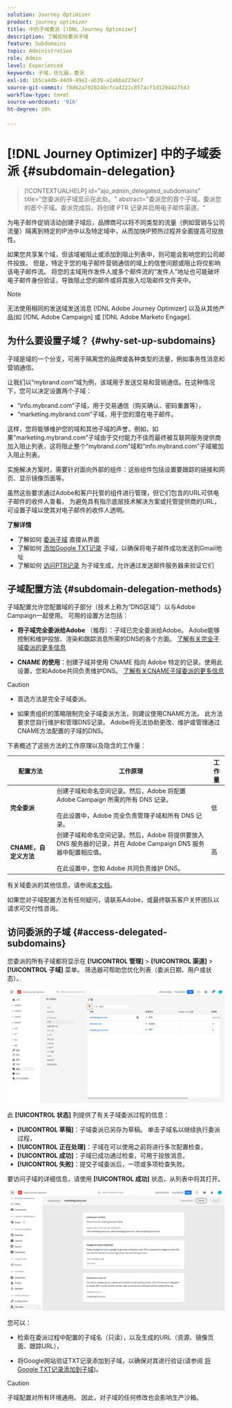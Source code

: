 ```yaml
---
solution: Journey Optimizer
product: journey optimizer
title: 中的子域委派 [!DNL Journey Optimizer]
description: 了解如何委派子域
feature: Subdomains
topic: Administration
role: Admin
level: Experienced
keywords: 子域，优化器，委派
exl-id: 1b5ca4db-44d9-49e2-ab39-a1abba223ec7
source-git-commit: f8d62a702824bcfca4221c857acf1d1294427543
workflow-type: tm+mt
source-wordcount: '916'
ht-degree: 30%

---
```


# [!DNL Journey Optimizer] 中的子域委派 {#subdomain-delegation}

>[!CONTEXTUALHELP]
>id="ajo_admin_delegated_subdomains"
>title="您委派的子域显示在此处。"
>abstract="委派您的首个子域。委派您的首个子域。委派完成后，将创建 PTR 记录并启用电子邮件渠道。"

为电子邮件促销活动创建子域后，品牌商可以将不同类型的流量（例如营销与公司流量）隔离到特定的IP池中以及特定域中，从而加快IP预热过程并全面提高可投放性。

如果您共享某个域，但该域被阻止或添加到阻止列表中，则可能会影响您的公司邮件投放。 但是，特定于您的电子邮件营销通信的域上的信誉问题或阻止将仅影响该电子邮件流。 将您的主域用作发件人或多个邮件流的“发件人”地址也可能破坏电子邮件身份验证，导致阻止您的邮件或将其放入垃圾邮件文件夹中。

>[!NOTE]
>
>无法使用相同的发送域发送消息 [!DNL Adobe Journey Optimizer] 以及从其他产品(如 [!DNL Adobe Campaign] 或 [!DNL Adobe Marketo Engage].

## 为什么要设置子域？ {#why-set-up-subdomains}

子域是域的一个分支，可用于隔离您的品牌或各种类型的流量，例如事务性消息和营销通信。

让我们以“mybrand.com”域为例，该域用于发送交易和营销通信。在这种情况下，您可以决定设置两个子域：

* “info.mybrand.com”子域，用于交易通信（购买确认、密码重置等），
* “marketing.mybrand.com”子域，用于您的潜在电子邮件。

这样，您将能够维护您的域和其他子域的声誉。例如，如果“marketing.mybrand.com”子域由于交付能力不佳而最终被互联网服务提供商加入阻止列表，这将阻止整个“mybrand.com”域和“info.mybrand.com”子域被加入阻止列表。

实施解决方案时，需要针对面向外部的组件：这些组件包括设置要跟踪的链接和网页、显示镜像页面等。

虽然这些要求通过Adobe和客户托管的组件进行管理，但它们包含的URL可供电子邮件的收件人查看。 为避免具有指示底层技术解决方案或托管提供商的URL，可设置子域以使其对电子邮件的收件人透明。

**了解详情**

* 了解如何 [委派子域](delegate-subdomain.md) 直接从界面
* 了解如何 [添加Google TXT记录](google-txt.md) 子域，以确保将电子邮件成功发送到Gmail地址
* 了解如何 [访问PTR记录](ptr-records.md) 为子域生成，允许通过发送邮件服务器来验证它们

## 子域配置方法 {#subdomain-delegation-methods}

子域配置允许您配置域的子部分（技术上称为“DNS区域”）以与Adobe Campaign一起使用。 可用的设置方法包括：

* **将子域完全委派给Adobe** （推荐）：子域已完全委派给Adobe。 Adobe能够控制和维护投放、渲染和跟踪消息所需的DNS的各个方面。 [了解有关完全子域委派的更多信息](delegate-subdomain.md#full-subdomain-delegation)

* **CNAME 的使用**：创建子域并使用 CNAME 指向 Adobe 特定的记录。使用此设置，您和Adobe共同负责维护DNS。 [了解有关CNAME子域委派的更多信息](delegate-subdomain.md#cname-subdomain-delegation)

>[!CAUTION]
>
>* 首选方法是完全子域委派。
>
>* 如果贵组织的策略限制完全子域委派方法，则建议使用CNAME方法。 此方法要求您自行维护和管理DNS记录。 Adobe将无法协助更改、维护或管理通过CNAME方法配置的子域的DNS。

下表概述了这些方法的工作原理以及隐含的工作量：

| 配置方法 | 工作原理 | 工作量 |
|---|---|---|
| **完全委派** | 创建子域和命名空间记录。然后，Adobe 将配置 Adobe Campaign 所需的所有 DNS 记录。<br/><br/>在此设置中，Adobe 完全负责管理子域和所有 DNS 记录。 | 低 |
| **CNAME，自定义方法** | 创建子域和命名空间记录。然后，Adobe 将提供要放入 DNS 服务器的记录，并在 Adobe Campaign DNS 服务器中配置相应值。<br/><br/>在此设置中，您和 Adobe 共同负责维护 DNS。 | 高 |

有关域委派的其他信息，请参阅[本文档](https://experienceleague.adobe.com/docs/deliverability-learn/deliverability-best-practice-guide/additional-resources/product-specific-resources/campaign/ac-domain-name-setup.html?lang=zh-Hans)。

如果您对子域配置方法有任何疑问，请联系Adobe，或最终联系客户关怀团队以请求可交付性咨询。

## 访问委派的子域 {#access-delegated-subdomains}

您委派的所有子域都将显示在 **[!UICONTROL 管理]** > **[!UICONTROL 渠道]** > **[!UICONTROL 子域]** 菜单。 筛选器可帮助您优化列表（委派日期、用户或状态）。

![](assets/subdomain-list.png)

此 **[!UICONTROL 状态]** 列提供了有关子域委派过程的信息：

* **[!UICONTROL 草稿]**：子域委派已另存为草稿。 单击子域名以继续执行委派过程，
* **[!UICONTROL 正在处理]**：子域在可以使用之前将进行多次配置检查，
* **[!UICONTROL 成功]**：子域已成功通过检查，可用于投放消息，
* **[!UICONTROL 失败]**：提交子域委派后，一项或多项检查失败。

要访问子域的详细信息，请使用 **[!UICONTROL 成功]** 状态，从列表中将其打开。

![](assets/subdomain-delegated.png)

您可以：

* 检索在委派过程中配置的子域名（只读），以及生成的URL（资源、镜像页面、跟踪URL），

* 将Google网站验证TXT记录添加到子域，以确保对其进行验证(请参阅 [将Google TXT记录添加到子域](google-txt.md))。


>[!CAUTION]
>
>子域配置对所有环境通用。 因此，对子域的任何修改也会影响生产沙箱。

